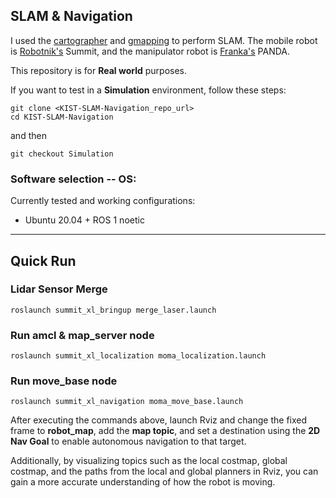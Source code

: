 ## SLAM & Navigation

I used the [cartographer](https://github.com/cartographer-project/cartographer_ros) and [gmapping](https://github.com/ros-perception/slam_gmapping) to perform SLAM. The mobile robot is [Robotnik's](https://robotnik.eu/) Summit, and the manipulator robot is [Franka's](https://franka.de/) PANDA. 

This repository is for **Real world** purposes.

If you want to test in a **Simulation** environment, follow these steps:

```
git clone <KIST-SLAM-Navigation_repo_url>
cd KIST-SLAM-Navigation
```
and then

```
git checkout Simulation
```

### Software selection -- OS:
Currently tested and working configurations:

- Ubuntu 20.04 + ROS 1 noetic


---
## Quick Run 

### Lidar Sensor Merge
```
roslaunch summit_xl_bringup merge_laser.launch
```
### Run amcl & map_server node 
```
roslaunch summit_xl_localization moma_localization.launch
```
### Run move_base node
```
roslaunch summit_xl_navigation moma_move_base.launch
```
After executing the commands above, launch Rviz and change the fixed frame to **robot_map**, add the **map topic**, and set a destination using the **2D Nav Goal** to enable autonomous navigation to that target. 

Additionally, by visualizing topics such as the local costmap, global costmap, and the paths from the local and global planners in Rviz, you can gain a more accurate understanding of how the robot is moving.
